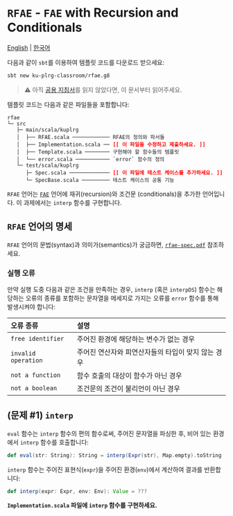 # `RFAE` - `FAE` with Recursion and Conditionals

[English](./README.md) | [한국어](./README.ko.md)

다음과 같이 `sbt`를 이용하여 템플릿 코드를 다운로드 받으세요:
```bash
sbt new ku-plrg-classroom/rfae.g8
```

> :warning: 아직 [공용 지침서](https://github.com/ku-plrg-classroom/docs/blob/main/README.ko.md)를 읽지 않았다면, 이 문서부터 읽어주세요.

템플릿 코드는 다음과 같은 파일들을 포함합니다:
<pre><code>rfae
└─ src
   ├─ main/scala/kuplrg
   │  ├── RFAE.scala ──────────── RFAE의 정의와 파서들
   │  ├── Implementation.scala ── <b style='color:red;'>[[ 이 파일을 수정하고 제출하세요. ]]</b>
   │  ├── Template.scala ──────── 구현해야 할 함수들의 템플릿
   │  └── error.scala ─────────── `error` 함수의 정의
   └─ test/scala/kuplrg
      ├─ Spec.scala ───────────── <b style='color:red;'>[[ 이 파일에 테스트 케이스를 추가하세요. ]]</b>
      └─ SpecBase.scala ───────── 테스트 케이스의 공통 기능</code></pre>

`RFAE` 언어는 [`FAE`](../fae/README.ko.md) 언어에 재귀(recursion)와 조건문
(conditionals)을 추가한 언어입니다.
이 과제에서는 `interp` 함수를 구현합니다.

## `RFAE` 언어의 명세

`RFAE` 언어의 문법(syntax)과 의미가(semantics)가 궁금하면,
[`rfae-spec.pdf`](./rfae-spec.pdf) 참조하세요.


### 실행 오류

만약 실행 도중 다음과 같은 조건을 만족하는 경우, `interp` (혹은 `interpDS`)
함수는 해당하는 오류의 종류를 포함하는 문자열을 메세지로 가지는 오류를 `error`
함수를 통해 발생시켜야 합니다:

| 오류 종류 | 설명 |
|:---------|:-----|
| `free identifier` | 주어진 환경에 해당하는 변수가 없는 경우 |
| `invalid operation` | 주어진 연산자와 피연산자들의 타입이 맞지 않는 경우 |
| `not a function` | 함수 호출의 대상이 함수가 아닌 경우 |
| `not a boolean` | 조건문의 조건이 불리언이 아닌 경우 |


## (문제 #1) `interp`

`eval` 함수는 `interp` 함수의 편의 함수로써, 주어진 문자열을 파싱한 후, 비어
있는 환경에서 `interp` 함수를 호출합니다:
```scala
def eval(str: String): String = interp(Expr(str), Map.empty).toString
```

`interp` 함수는 주어진 표현식(`expr`)을 주어진 환경(`env`)에서 계산하여 결과를
반환합니다:
```scala
def interp(expr: Expr, env: Env): Value = ???
```
**`Implementation.scala` 파일에 `interp` 함수를 구현하세요.**
